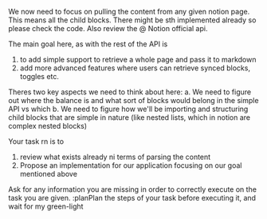 We now need to focus on pulling the content from any given notion page. This means all the child blocks. There might be sth implemented already so please check the code. Also review the @ Notion official api.

The main goal here, as with the rest of the API is

1. to add simple support to retrieve a whole page and pass it to markdown
2. add more advanced features where users can retrieve synced blocks, toggles etc.

Theres two key aspects we need to think about here:
a. We need to figure out where the balance is and what sort of blocks would belong in the simple API vs which
b. We need to figure how we'll be importing and structuring child blocks that are simple in nature (like nested lists, which in notion are complex nested blocks)

Your task rn is to

1. review what exists already ni terms of parsing the content
2. Propose an implementation for our application focusing on our goal mentioned above

Ask for any information you are missing in order to correctly execute on the task you are given. :planPlan the steps of your task before executing it, and wait for my green-light
